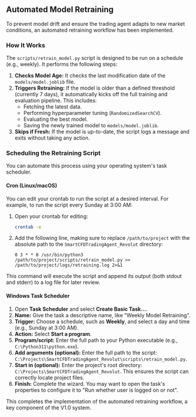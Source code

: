 
## Automated Model Retraining

To prevent model drift and ensure the trading agent adapts to new market conditions, an automated retraining workflow has been implemented.

### How It Works

The `scripts/retrain_model.py` script is designed to be run on a schedule (e.g., weekly). It performs the following steps:

1.  **Checks Model Age:** It checks the last modification date of the `models/model.joblib` file.
2.  **Triggers Retraining:** If the model is older than a defined threshold (currently 7 days), it automatically kicks off the full training and evaluation pipeline. This includes:
    *   Fetching the latest data.
    *   Performing hyperparameter tuning (`RandomizedSearchCV`).
    *   Evaluating the best model.
    *   Saving the newly trained model to `models/model.joblib`.
3.  **Skips if Fresh:** If the model is up-to-date, the script logs a message and exits without taking any action.

### Scheduling the Retraining Script

You can automate this process using your operating system's task scheduler.

#### Cron (Linux/macOS)

You can edit your crontab to run the script at a desired interval. For example, to run the script every Sunday at 3:00 AM:

1.  Open your crontab for editing:
    ```bash
    crontab -e
    ```
2.  Add the following line, making sure to replace `/path/to/project` with the absolute path to the `SmartCFDTradingAgent_Revolut` directory:

    ```cron
    0 3 * * 0 /usr/bin/python3 /path/to/project/scripts/retrain_model.py >> /path/to/project/logs/retraining.log 2>&1
    ```

This command will execute the script and append its output (both stdout and stderr) to a log file for later review.

#### Windows Task Scheduler

1.  Open **Task Scheduler** and select **Create Basic Task...**.
2.  **Name:** Give the task a descriptive name, like "Weekly Model Retraining".
3.  **Trigger:** Choose a schedule, such as **Weekly**, and select a day and time (e.g., Sunday at 3:00 AM).
4.  **Action:** Select **Start a program**.
5.  **Program/script:** Enter the full path to your Python executable (e.g., `C:\Python311\python.exe`).
6.  **Add arguments (optional):** Enter the full path to the script: `C:\Projects\SmartCFDTradingAgent_Revolut\scripts\retrain_model.py`.
7.  **Start in (optional):** Enter the project's root directory: `C:\Projects\SmartCFDTradingAgent_Revolut`. This ensures the script can correctly locate project files.
8.  **Finish:** Complete the wizard. You may want to open the task's properties to configure it to "Run whether user is logged on or not".

This completes the implementation of the automated retraining workflow, a key component of the V1.0 system.
````
